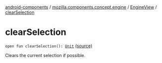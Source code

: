 [android-components](../../index.md) / [mozilla.components.concept.engine](../index.md) / [EngineView](index.md) / [clearSelection](./clear-selection.md)

# clearSelection

`open fun clearSelection(): `[`Unit`](https://kotlinlang.org/api/latest/jvm/stdlib/kotlin/-unit/index.html) [(source)](https://github.com/mozilla-mobile/android-components/blob/master/components/concept/engine/src/main/java/mozilla/components/concept/engine/EngineView.kt#L106)

Clears the current selection if possible.


